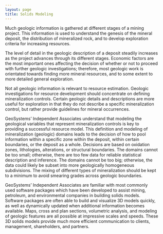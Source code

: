 ```yaml
---
layout: page
title: Solids Modeling
---
```


Much geologic information is gathered at different stages of a mining project.  This information is used to understand the genesis of the mineral deposit, the distribution of mineralized rock, and to develop exploration criteria for increasing resources.
 
The level of detail in the geologic description of a deposit steadily increases as the project advances through its different stages.  Economic factors are the most important ones affecting the decision of whether or not to proceed with further geologic investigations; therefore, most geologic work is orientated towards finding more mineral resources, and to some extent to more detailed general exploration.
 
Not all geologic information is relevant to resource estimation.  Geologic investigations for resource development should concentrate on defining mineralization controls.  Certain geologic details and descriptions are more useful for exploration in that they do not describe a specific mineralization control, but rather provide guidelines for mineral occurrences.
 
GeoSystems’ Independent Associates understand that modeling the geological variables that represent mineralization controls is key to providing a successful resource model. This definition and modeling of mineralization (geologic) domains leads to the decision of how to pool information within a specific zone within the deposit, within certain boundaries, or the deposit as a whole. Decisions are based on oxidation zones, lithologies, alterations, or structural boundaries. The domains cannot be too small; otherwise, there are too few data for reliable statistical description and inference. The domains cannot be too big; otherwise, the data could likely be subset into more geologically homogeneous subdivisions. The mixing of different types of mineralization should be kept to a minimum to avoid smearing grades across geologic boundaries.

GeoSystems’ Independent Associates are familiar with most commonly used software packages which have been developed to assist mining, petroleum, and environmental companies in building solids models. Software packages are often able to build and visualize 3D models quickly, as well as dynamically updated when additional information becomes available. Maps, cross and plan sections, volumetric analysis, and modeling of geologic features are all possible at impressive scales and speeds. These 3D solids models provide much more efficient communication to clients, management, shareholders, and partners.

